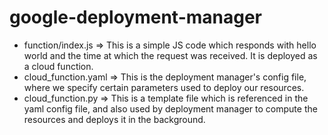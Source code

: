# google-deployment-manager

* function/index.js => This is a simple JS code which responds with hello world and the time at which the request was received. It is deployed as a cloud function.
* cloud_function.yaml => This is the deployment manager's config file, where we specify certain parameters used to deploy our resources.
* cloud_function.py => This is a template file which is referenced in the yaml config file, and also used by deployment manager to compute the resources and deploys it in the background.
